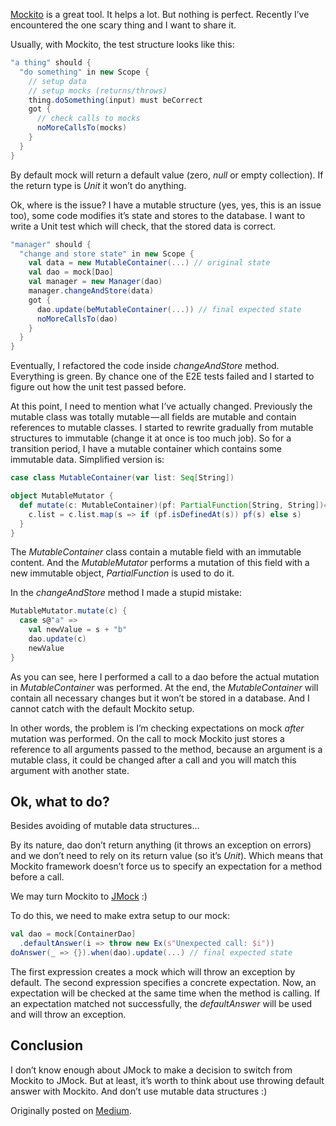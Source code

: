 [Mockito](http://mockito.org/) is a great tool. It helps a lot. But nothing
is perfect. Recently I’ve encountered the one scary thing and I want to share it.

Usually, with Mockito, the test structure looks like this:

```scala
"a thing" should {
  "do something" in new Scope {
    // setup data
    // setup mocks (returns/throws)
    thing.doSomething(input) must beCorrect
    got {
      // check calls to mocks
      noMoreCallsTo(mocks)
    }
  }
}
```

By default mock will return a default value (zero, _null_ or empty collection).
If the return type is _Unit_ it won’t do anything.

Ok, where is the issue? I have a mutable structure (yes, yes, this is an issue too),
some code modifies it’s state and stores to the database. I want to write a Unit
test which will check, that the stored data is correct.

```scala
"manager" should {
  "change and store state" in new Scope {
    val data = new MutableContainer(...) // original state
    val dao = mock[Dao]
    val manager = new Manager(dao)
    manager.changeAndStore(data)
    got {
      dao.update(beMutableContainer(...)) // final expected state
      noMoreCallsTo(dao)
    }
  }
}
```

Eventually, I refactored the code inside _changeAndStore_ method.
Everything is green. By chance one of the E2E tests failed and I started
to figure out how the unit test passed before.

At this point, I need to mention what I’ve actually changed. Previously
the mutable class was totally mutable — all fields are mutable and contain
references to mutable classes. I started to rewrite gradually from mutable
structures to immutable (change it at once is too much job). So for a transition
period, I have a mutable container which contains some immutable data.
Simplified version is:

```scala
case class MutableContainer(var list: Seq[String])

object MutableMutator {
  def mutate(c: MutableContainer)(pf: PartialFunction[String, String])= {
    c.list = c.list.map(s => if (pf.isDefinedAt(s)) pf(s) else s)
  }
}
```

The _MutableContainer_ class contain a mutable field with an immutable content.
And the _MutableMutator_ performs a mutation of this field with a new immutable
object, _PartialFunction_ is used to do it.

In the _changeAndStore_ method I made a stupid mistake:

```scala
MutableMutator.mutate(c) {
  case s@"a" =>
    val newValue = s + "b"
    dao.update(c)
    newValue
}
```

As you can see, here I performed a call to a dao before the actual
mutation in _MutableContainer_ was performed. At the end, the _MutableContainer_
will contain all necessary changes but it won’t be stored in a database.
And I cannot catch with the default Mockito setup.

In other words, the problem is I’m checking expectations on mock *after* mutation
was performed. On the call to mock Mockito just stores a reference to all
arguments passed to the method, because an argument is a mutable class, it could
be changed after a call and you will match this argument with another state.

## Ok, what to do?

Besides avoiding of mutable data structures...

By its nature, dao don’t return anything (it throws an exception on errors) and
we don’t need to rely on its return value (so it’s _Unit_). Which means that
Mockito framework doesn’t force us to specify an expectation for a method before a call.

We may turn Mockito to [JMock](http://www.jmock.org/) :)

To do this, we need to make extra setup to our mock:

```scala
val dao = mock[ContainerDao]
  .defaultAnswer(i => throw new Ex(s"Unexpected call: $i"))
doAnswer(_ => {}).when(dao).update(...) // final expected state
```

The first expression creates a mock which will throw an exception by default.
The second expression specifies a concrete expectation. Now, an expectation will
be checked at the same time when the method is calling. If an expectation
matched not successfully, the _defaultAnswer_ will be used and will throw an exception.

## Conclusion

I don’t know enough about JMock to make a decision to switch from Mockito to JMock.
But at least, it’s worth to think about use throwing default answer with Mockito.
And don’t use mutable data structures :)

Originally posted on [Medium](https://medium.com/@dkomanov/one-more-threat-of-mockito-d36d7df1c068).
